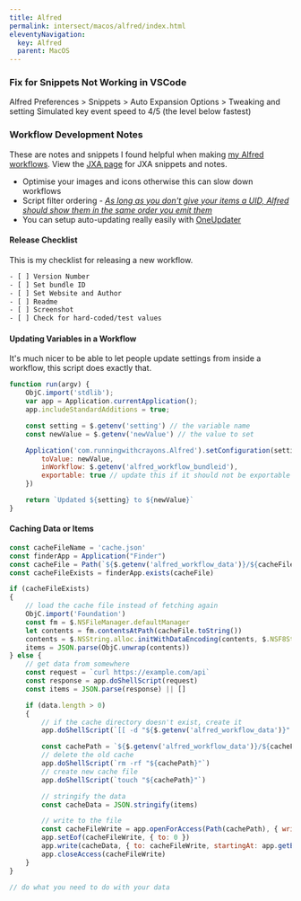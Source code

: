 ```yaml
---
title: Alfred
permalink: intersect/macos/alfred/index.html
eleventyNavigation:
  key: Alfred
  parent: MacOS
---
```


### Fix for Snippets Not Working in VSCode

Alfred Preferences > Snippets > Auto Expansion Options > Tweaking and setting Simulated key event speed to 4/5 (the level below fastest)

### Workflow Development Notes

These are notes and snippets I found helpful when making [my Alfred workflows](https://rknight.me/alfred-workflows/). View the [JXA page](/programming/js/jxa/) for JXA snippets and notes.

- Optimise your images and icons otherwise this can slow down workflows
- Script filter ordering - [_As long as you don't give your items a UID, Alfred should show them in the same order you emit them_](https://www.alfredforum.com/topic/9293-script-filter-ordering/)
- You can setup auto-updating really easily with [OneUpdater](https://github.com/vitorgalvao/alfred-workflows/tree/master/OneUpdater)

#### Release Checklist

This is my checklist for releasing a new workflow.

```txt
- [ ] Version Number
- [ ] Set bundle ID
- [ ] Set Website and Author
- [ ] Readme
- [ ] Screenshot
- [ ] Check for hard-coded/test values
```

#### Updating Variables in a Workflow

It's much nicer to be able to let people update settings from inside a workflow, this script does exactly that.

```js
function run(argv) {
    ObjC.import('stdlib');
    var app = Application.currentApplication();
    app.includeStandardAdditions = true;

    const setting = $.getenv('setting') // the variable name
    const newValue = $.getenv('newValue') // the value to set

    Application('com.runningwithcrayons.Alfred').setConfiguration(setting, {
        toValue: newValue,
        inWorkflow: $.getenv('alfred_workflow_bundleid'),
        exportable: true // update this if it should not be exportable
    })

    return `Updated ${setting} to ${newValue}`
}
```

#### Caching Data or Items

```js
const cacheFileName = 'cache.json'
const finderApp = Application("Finder")
const cacheFile = Path(`${$.getenv('alfred_workflow_data')}/${cacheFileName}`)
const cacheFileExists = finderApp.exists(cacheFile)

if (cacheFileExists)
{
    // load the cache file instead of fetching again
    ObjC.import('Foundation')
    const fm = $.NSFileManager.defaultManager
    let contents = fm.contentsAtPath(cacheFile.toString())
    contents = $.NSString.alloc.initWithDataEncoding(contents, $.NSF8StringEncoding)
    items = JSON.parse(ObjC.unwrap(contents))
} else {
    // get data from somewhere
    const request = `curl https://example.com/api`
    const response = app.doShellScript(request)
    const items = JSON.parse(response) || []

    if (data.length > 0)
    {
        // if the cache directory doesn't exist, create it
        app.doShellScript(`[[ -d "${$.getenv('alfred_workflow_data')}" ]] || mkdir "${$.getenv('alfred_workflow_data')}"`)

        const cachePath = `${$.getenv('alfred_workflow_data')}/${cacheFileName}`
        // delete the old cache
        app.doShellScript(`rm -rf "${cachePath}"`)
        // create new cache file
        app.doShellScript(`touch "${cachePath}"`)

        // stringify the data
        const cacheData = JSON.stringify(items)

        // write to the file
        const cacheFileWrite = app.openForAccess(Path(cachePath), { writePermission: true })
        app.setEof(cacheFileWrite, { to: 0 })
        app.write(cacheData, { to: cacheFileWrite, startingAt: app.getEof(cacheFileWrite) })
        app.closeAccess(cacheFileWrite)
    }
}

// do what you need to do with your data

```